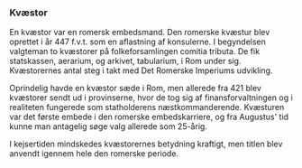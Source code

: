 ### Kvæstor


En kvæstor var en romersk embedsmand. Den romerske kvæstur blev oprettet i år 447 f.v.t. som en aflastning af konsulerne. I begyndelsen valgteman to kvæstorer på folkeforsamlingen comitia tributa. De fik statskassen, aerarium, og arkivet, tabularium, i Rom under sig. Kvæstorernes antal steg i takt med Det Romerske Imperiums udvikling.

Oprindelig havde en kvæstor sæde i Rom, men allerede fra 421 blev kvæstorer sendt ud i provinserne, hvor de tog sig af finansforvaltningen og i realiteten fungerede som statholderens næstkommanderende. Kvæsturen var det første embede i den romerske embedskarriere, og fra Augustus' tid kunne man antagelig søge valg allerede som 25-årig.

I kejsertiden mindskedes kvæstorernes betydning kraftigt, men titlen blev anvendt igennem hele den romerske periode.